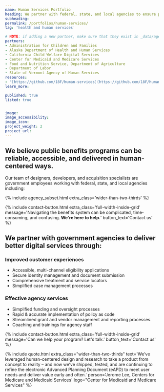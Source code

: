 ```yaml
---
name: Human Services Portfolio
heading: We partner with federal, state, and local agencies to ensure people receive the public benefits they need.
subheading:
permalink: /portfolios/human-services/
tag: 'health and human services'

# NOTE: if adding a new partner, make sure that they exist in _data/agencies.yml
partners:
- Administration for Children and Families
- Alaska Department of Health and Human Services
- California Child Welfare Digital Services
- Center for Medicaid and Medicare Services
- Food and Nutrition Service, Department of Agriculture
- Department of Labor
- State of Vermont Agency of Human Services
resources:
- "[https://github.com/18F/human-services](https://github.com/18F/human-services)"
learn_more:

published: true
listed: true


image:
image_accessibility:
image_icon:
project_weight: 2
project_url:
---
```

## We believe public benefits programs can be reliable, accessible, and delivered in human-centered ways.

Our team of designers, developers, and acquisition specialists are government employees working with federal, state, and local agencies including:

{% include agency_subset.html extra_class='wider-than-two-thirds' %}

{% include contact-button.html extra_class='full-width-inside-grid' message='Navigating the benefits system can be complicated, time-consuming, and confusing. <b>We\'re here to help.</b>' button_text='Contact us' %}

## We partner with government agencies to deliver better digital services through:

### Improved customer experiences
- Accessible, multi-channel eligibility applications
- Secure identity management and document submission
- Comprehensive treatment and service locators
- Simplified case management processes

### Effective agency services
- Simplified funding and oversight processes
- Rapid & accurate implementation of policy as code
- Streamlined grant and vendor management and reporting processes
- Coaching and trainings for agency staff

{% include contact-button.html extra_class='full-width-inside-grid' message='Can we help your program? Let\'s talk.' button_text='Contact us' %}

{% include quote.html extra_class="wider-than-two-thirds" text='We’ve leveraged human-centered design and research to take a product from concept to reality – and now we’ve shipped, tested, and are continuing to refine the electronic Advanced Planning Document (eAPD) to meet user needs and deliver value early and often.' person='Jerome Lee, Centers for Medicare and Medicaid Services' logo="Center for Medicaid and Medicare Services" %}
